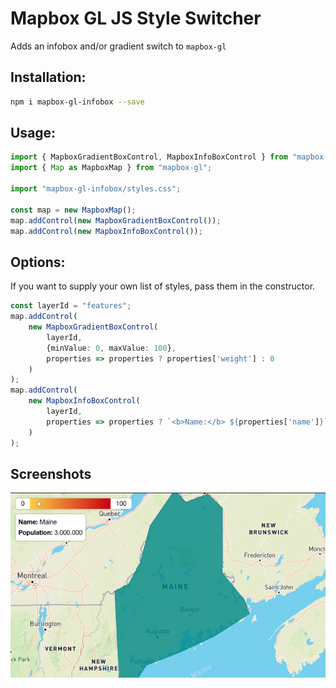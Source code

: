 # Mapbox GL JS Style Switcher

Adds an infobox and/or gradient switch to `mapbox-gl`

## Installation:

```bash
npm i mapbox-gl-infobox --save
```

## Usage:

```ts
import { MapboxGradientBoxControl, MapboxInfoBoxControl } from "mapbox-gl-infobox";
import { Map as MapboxMap } from "mapbox-gl";

import "mapbox-gl-infobox/styles.css";

const map = new MapboxMap();
map.addControl(new MapboxGradientBoxControl());
map.addControl(new MapboxInfoBoxControl());
```

## Options:
If you want to supply your own list of styles, pass them in the constructor.

```ts
const layerId = "features";
map.addControl(
    new MapboxGradientBoxControl(
        layerId, 
        {minValue: 0, maxValue: 100}, 
        properties => properties ? properties['weight'] : 0
    )
);
map.addControl(
    new MapboxInfoBoxControl(
        layerId,
        properties => properties ? `<b>Name:</b> ${properties['name']}` : ''
    )
);
```

## Screenshots

![Closed](assets/hover.png)